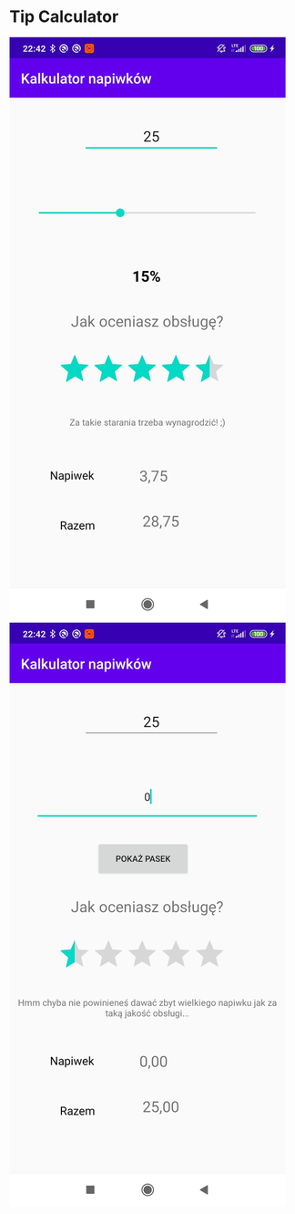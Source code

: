 # Tip Calculator


![1](https://github.com/pieetrus/PAM/blob/master/LAB_A2_Tip_Calculator/screenshots/1.jpg)
![2](https://github.com/pieetrus/PAM/blob/master/LAB_A2_Tip_Calculator/screenshots/2.jpg)


